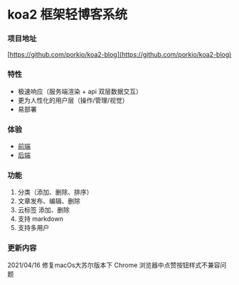 # koa2 框架轻博客系统

### 项目地址  
[https://github.com/porkio/koa2-blog](https://github.com/porkio/koa2-blog)  

### 特性  
* 极速响应（服务端渲染 + api 双层数据交互）
* 更为人性化的用户层（操作/管理/视觉）
* 易部署

### 体验  
* [前端](https://wlwo.net)
* [后端](https://wlwo.net/manager)  

### 功能
1. 分类（添加、删除、排序）
2. 文章发布、编辑、删除
3. 云标签 添加、删除
4. 支持 markdown
5. 支持多用户

### 更新内容
2021/04/16
修复macOs大苏尔版本下 Chrome 浏览器中点赞按钮样式不兼容问题
